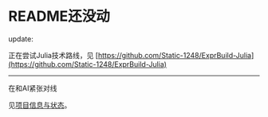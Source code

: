 # README还没动

update:

正在尝试Julia技术路线，见 [https://github.com/Static-1248/ExprBuild-Julia](https://github.com/Static-1248/ExprBuild-Julia)

---

在和AI紧张对线

见[项目信息与状态](./working-notes/project-status.md/)。
